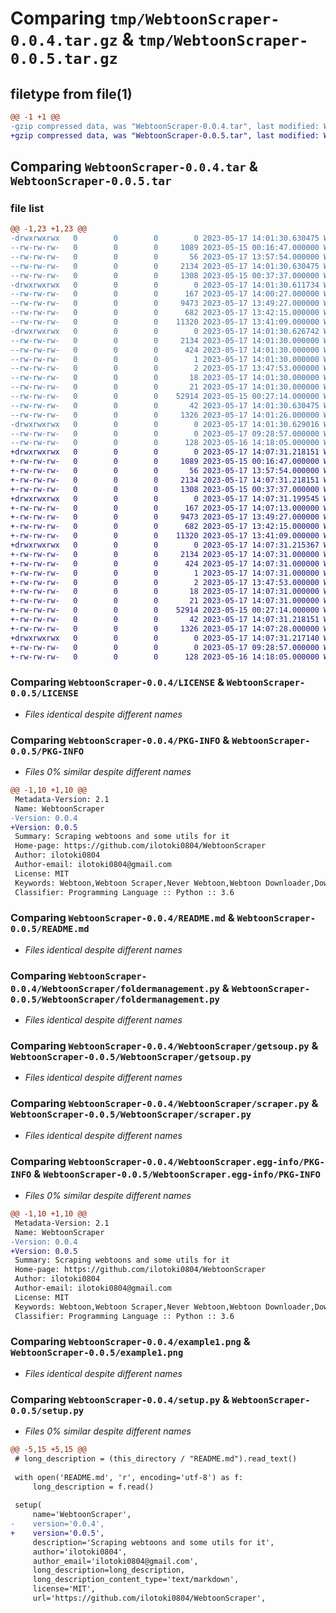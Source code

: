 # Comparing `tmp/WebtoonScraper-0.0.4.tar.gz` & `tmp/WebtoonScraper-0.0.5.tar.gz`

## filetype from file(1)

```diff
@@ -1 +1 @@
-gzip compressed data, was "WebtoonScraper-0.0.4.tar", last modified: Wed May 17 14:01:30 2023, max compression
+gzip compressed data, was "WebtoonScraper-0.0.5.tar", last modified: Wed May 17 14:07:31 2023, max compression
```

## Comparing `WebtoonScraper-0.0.4.tar` & `WebtoonScraper-0.0.5.tar`

### file list

```diff
@@ -1,23 +1,23 @@
-drwxrwxrwx   0        0        0        0 2023-05-17 14:01:30.630475 WebtoonScraper-0.0.4/
--rw-rw-rw-   0        0        0     1089 2023-05-15 00:16:47.000000 WebtoonScraper-0.0.4/LICENSE
--rw-rw-rw-   0        0        0       56 2023-05-17 13:57:54.000000 WebtoonScraper-0.0.4/MANIFEST.in
--rw-rw-rw-   0        0        0     2134 2023-05-17 14:01:30.630475 WebtoonScraper-0.0.4/PKG-INFO
--rw-rw-rw-   0        0        0     1308 2023-05-15 00:37:37.000000 WebtoonScraper-0.0.4/README.md
-drwxrwxrwx   0        0        0        0 2023-05-17 14:01:30.611734 WebtoonScraper-0.0.4/WebtoonScraper/
--rw-rw-rw-   0        0        0      167 2023-05-17 14:00:27.000000 WebtoonScraper-0.0.4/WebtoonScraper/__init__.py
--rw-rw-rw-   0        0        0     9473 2023-05-17 13:49:27.000000 WebtoonScraper-0.0.4/WebtoonScraper/foldermanagement.py
--rw-rw-rw-   0        0        0      682 2023-05-17 13:42:15.000000 WebtoonScraper-0.0.4/WebtoonScraper/getsoup.py
--rw-rw-rw-   0        0        0    11320 2023-05-17 13:41:09.000000 WebtoonScraper-0.0.4/WebtoonScraper/scraper.py
-drwxrwxrwx   0        0        0        0 2023-05-17 14:01:30.626742 WebtoonScraper-0.0.4/WebtoonScraper.egg-info/
--rw-rw-rw-   0        0        0     2134 2023-05-17 14:01:30.000000 WebtoonScraper-0.0.4/WebtoonScraper.egg-info/PKG-INFO
--rw-rw-rw-   0        0        0      424 2023-05-17 14:01:30.000000 WebtoonScraper-0.0.4/WebtoonScraper.egg-info/SOURCES.txt
--rw-rw-rw-   0        0        0        1 2023-05-17 14:01:30.000000 WebtoonScraper-0.0.4/WebtoonScraper.egg-info/dependency_links.txt
--rw-rw-rw-   0        0        0        2 2023-05-17 13:47:53.000000 WebtoonScraper-0.0.4/WebtoonScraper.egg-info/not-zip-safe
--rw-rw-rw-   0        0        0       18 2023-05-17 14:01:30.000000 WebtoonScraper-0.0.4/WebtoonScraper.egg-info/requires.txt
--rw-rw-rw-   0        0        0       21 2023-05-17 14:01:30.000000 WebtoonScraper-0.0.4/WebtoonScraper.egg-info/top_level.txt
--rw-rw-rw-   0        0        0    52914 2023-05-15 00:27:14.000000 WebtoonScraper-0.0.4/example1.png
--rw-rw-rw-   0        0        0       42 2023-05-17 14:01:30.630475 WebtoonScraper-0.0.4/setup.cfg
--rw-rw-rw-   0        0        0     1326 2023-05-17 14:01:26.000000 WebtoonScraper-0.0.4/setup.py
-drwxrwxrwx   0        0        0        0 2023-05-17 14:01:30.629016 WebtoonScraper-0.0.4/tests/
--rw-rw-rw-   0        0        0        0 2023-05-17 09:28:57.000000 WebtoonScraper-0.0.4/tests/__init__.py
--rw-rw-rw-   0        0        0      128 2023-05-16 14:18:05.000000 WebtoonScraper-0.0.4/tests/tests.py
+drwxrwxrwx   0        0        0        0 2023-05-17 14:07:31.218151 WebtoonScraper-0.0.5/
+-rw-rw-rw-   0        0        0     1089 2023-05-15 00:16:47.000000 WebtoonScraper-0.0.5/LICENSE
+-rw-rw-rw-   0        0        0       56 2023-05-17 13:57:54.000000 WebtoonScraper-0.0.5/MANIFEST.in
+-rw-rw-rw-   0        0        0     2134 2023-05-17 14:07:31.218151 WebtoonScraper-0.0.5/PKG-INFO
+-rw-rw-rw-   0        0        0     1308 2023-05-15 00:37:37.000000 WebtoonScraper-0.0.5/README.md
+drwxrwxrwx   0        0        0        0 2023-05-17 14:07:31.199545 WebtoonScraper-0.0.5/WebtoonScraper/
+-rw-rw-rw-   0        0        0      167 2023-05-17 14:07:13.000000 WebtoonScraper-0.0.5/WebtoonScraper/__init__.py
+-rw-rw-rw-   0        0        0     9473 2023-05-17 13:49:27.000000 WebtoonScraper-0.0.5/WebtoonScraper/foldermanagement.py
+-rw-rw-rw-   0        0        0      682 2023-05-17 13:42:15.000000 WebtoonScraper-0.0.5/WebtoonScraper/getsoup.py
+-rw-rw-rw-   0        0        0    11320 2023-05-17 13:41:09.000000 WebtoonScraper-0.0.5/WebtoonScraper/scraper.py
+drwxrwxrwx   0        0        0        0 2023-05-17 14:07:31.215367 WebtoonScraper-0.0.5/WebtoonScraper.egg-info/
+-rw-rw-rw-   0        0        0     2134 2023-05-17 14:07:31.000000 WebtoonScraper-0.0.5/WebtoonScraper.egg-info/PKG-INFO
+-rw-rw-rw-   0        0        0      424 2023-05-17 14:07:31.000000 WebtoonScraper-0.0.5/WebtoonScraper.egg-info/SOURCES.txt
+-rw-rw-rw-   0        0        0        1 2023-05-17 14:07:31.000000 WebtoonScraper-0.0.5/WebtoonScraper.egg-info/dependency_links.txt
+-rw-rw-rw-   0        0        0        2 2023-05-17 13:47:53.000000 WebtoonScraper-0.0.5/WebtoonScraper.egg-info/not-zip-safe
+-rw-rw-rw-   0        0        0       18 2023-05-17 14:07:31.000000 WebtoonScraper-0.0.5/WebtoonScraper.egg-info/requires.txt
+-rw-rw-rw-   0        0        0       21 2023-05-17 14:07:31.000000 WebtoonScraper-0.0.5/WebtoonScraper.egg-info/top_level.txt
+-rw-rw-rw-   0        0        0    52914 2023-05-15 00:27:14.000000 WebtoonScraper-0.0.5/example1.png
+-rw-rw-rw-   0        0        0       42 2023-05-17 14:07:31.218151 WebtoonScraper-0.0.5/setup.cfg
+-rw-rw-rw-   0        0        0     1326 2023-05-17 14:07:28.000000 WebtoonScraper-0.0.5/setup.py
+drwxrwxrwx   0        0        0        0 2023-05-17 14:07:31.217140 WebtoonScraper-0.0.5/tests/
+-rw-rw-rw-   0        0        0        0 2023-05-17 09:28:57.000000 WebtoonScraper-0.0.5/tests/__init__.py
+-rw-rw-rw-   0        0        0      128 2023-05-16 14:18:05.000000 WebtoonScraper-0.0.5/tests/tests.py
```

### Comparing `WebtoonScraper-0.0.4/LICENSE` & `WebtoonScraper-0.0.5/LICENSE`

 * *Files identical despite different names*

### Comparing `WebtoonScraper-0.0.4/PKG-INFO` & `WebtoonScraper-0.0.5/PKG-INFO`

 * *Files 0% similar despite different names*

```diff
@@ -1,10 +1,10 @@
 Metadata-Version: 2.1
 Name: WebtoonScraper
-Version: 0.0.4
+Version: 0.0.5
 Summary: Scraping webtoons and some utils for it
 Home-page: https://github.com/ilotoki0804/WebtoonScraper
 Author: ilotoki0804
 Author-email: ilotoki0804@gmail.com
 License: MIT
 Keywords: Webtoon,Webtoon Scraper,Never Webtoon,Webtoon Downloader,Download Webtoon
 Classifier: Programming Language :: Python :: 3.6
```

### Comparing `WebtoonScraper-0.0.4/README.md` & `WebtoonScraper-0.0.5/README.md`

 * *Files identical despite different names*

### Comparing `WebtoonScraper-0.0.4/WebtoonScraper/foldermanagement.py` & `WebtoonScraper-0.0.5/WebtoonScraper/foldermanagement.py`

 * *Files identical despite different names*

### Comparing `WebtoonScraper-0.0.4/WebtoonScraper/getsoup.py` & `WebtoonScraper-0.0.5/WebtoonScraper/getsoup.py`

 * *Files identical despite different names*

### Comparing `WebtoonScraper-0.0.4/WebtoonScraper/scraper.py` & `WebtoonScraper-0.0.5/WebtoonScraper/scraper.py`

 * *Files identical despite different names*

### Comparing `WebtoonScraper-0.0.4/WebtoonScraper.egg-info/PKG-INFO` & `WebtoonScraper-0.0.5/WebtoonScraper.egg-info/PKG-INFO`

 * *Files 0% similar despite different names*

```diff
@@ -1,10 +1,10 @@
 Metadata-Version: 2.1
 Name: WebtoonScraper
-Version: 0.0.4
+Version: 0.0.5
 Summary: Scraping webtoons and some utils for it
 Home-page: https://github.com/ilotoki0804/WebtoonScraper
 Author: ilotoki0804
 Author-email: ilotoki0804@gmail.com
 License: MIT
 Keywords: Webtoon,Webtoon Scraper,Never Webtoon,Webtoon Downloader,Download Webtoon
 Classifier: Programming Language :: Python :: 3.6
```

### Comparing `WebtoonScraper-0.0.4/example1.png` & `WebtoonScraper-0.0.5/example1.png`

 * *Files identical despite different names*

### Comparing `WebtoonScraper-0.0.4/setup.py` & `WebtoonScraper-0.0.5/setup.py`

 * *Files 0% similar despite different names*

```diff
@@ -5,15 +5,15 @@
 # long_description = (this_directory / "README.md").read_text()
 
 with open('README.md', 'r', encoding='utf-8') as f:
     long_description = f.read()
 
 setup(
     name='WebtoonScraper',
-    version='0.0.4',
+    version='0.0.5',
     description='Scraping webtoons and some utils for it',
     author='ilotoki0804',
     author_email='ilotoki0804@gmail.com',
     long_description=long_description,
     long_description_content_type='text/markdown',
     license='MIT',
     url='https://github.com/ilotoki0804/WebtoonScraper',
```

